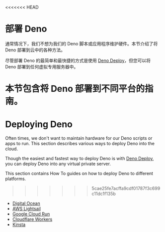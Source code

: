 <<<<<<< HEAD
# 部署 Deno

通常情况下，我们不想为我们的 Deno 脚本或应用程序维护硬件。本节介绍了将 Deno
部署到云中的各种方法。

尽管部署 Deno 的最简单和最快捷的方式是使用
[Deno Deploy](https://deno.com/deploy)，但您可以将 Deno
部署到任何虚拟专用服务器中。

本节包含将 Deno 部署到不同平台的指南。
=======
# Deploying Deno

Often times, we don't want to maintain hardware for our Deno scripts or apps to
run. This section describes various ways to deploy Deno into the cloud.

Though the easiest and fastest way to deploy Deno is with
[Deno Deploy](https://deno.com/deploy), you can deploy Deno into any virtual
private server.

This section contains How To guides on how to deploy Deno to different
platforms.
>>>>>>> 5cae25fe7acffa9cdf01787f3c699c11dc1f135b

- [Digital Ocean](deploying_deno/digital_ocean.md)
- [AWS Lightsail](deploying_deno/aws_lightsail.md)
- [Google Cloud Run](deploying_deno/google_cloud_run.md)
- [Cloudflare Workers](deploying_deno/cloudflare_workers.md)
- [Kinsta](deploying_deno/kinsta.md)
